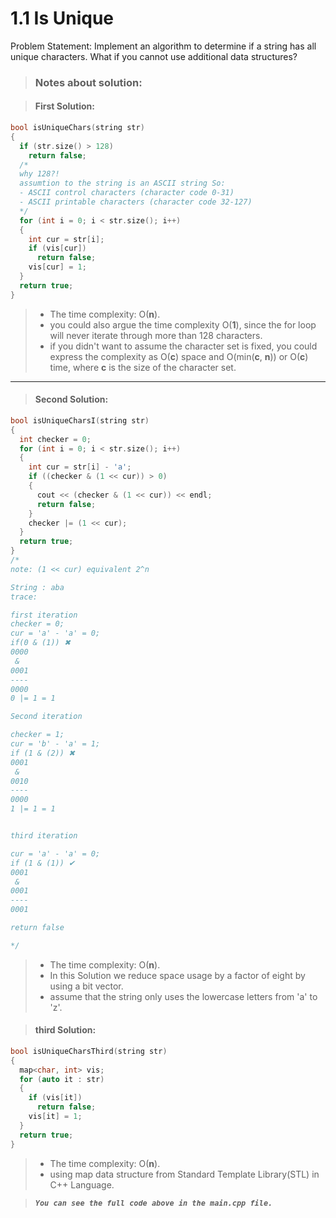 # 1.1 Is Unique

Problem Statement: Implement an algorithm to determine if a string has all unique characters. What if you cannot use additional data structures?

> ### **Notes about solution:**

> #### First Solution:

```c++
bool isUniqueChars(string str)
{
  if (str.size() > 128)
    return false;
  /*
  why 128?!
  assumtion to the string is an ASCII string So:
  - ASCII control characters (character code 0-31)
  - ASCII printable characters (character code 32-127)
  */
  for (int i = 0; i < str.size(); i++)
  {
    int cur = str[i];
    if (vis[cur])
      return false;
    vis[cur] = 1;
  }
  return true;
}
```

> - The time complexity: O(**n**).
> - you could also argue the time complexity O(**1**), since the for loop will never iterate through more than 128 characters.
> - if you didn't want to assume the character set is fixed, you could express the complexity as O(**c**) space and O(min(**c**, **n**)) or O(**c**) time, where **c** is the size of the character set.

---

> #### Second Solution:

```c++
bool isUniqueCharsI(string str)
{
  int checker = 0;
  for (int i = 0; i < str.size(); i++)
  {
    int cur = str[i] - 'a';
    if ((checker & (1 << cur)) > 0)
    {
      cout << (checker & (1 << cur)) << endl;
      return false;
    }
    checker |= (1 << cur);
  }
  return true;
}
/*
note: (1 << cur) equivalent 2^n

String : aba
trace:

first iteration
checker = 0;
cur = 'a' - 'a' = 0;
if(0 & (1)) ✖
0000
 &
0001
----
0000
0 |= 1 = 1

Second iteration

checker = 1;
cur = 'b' - 'a' = 1;
if (1 & (2)) ✖
0001
 &
0010
----
0000
1 |= 1 = 1


third iteration

cur = 'a' - 'a' = 0;
if (1 & (1)) ✔
0001
 &
0001
----
0001

return false

*/
```

> - The time complexity: O(**n**).
> - In this Solution we reduce space usage by a factor of eight by using a bit vector.
> - assume that the string only uses the lowercase letters from 'a' to 'z'.

> #### third Solution:

```c++
bool isUniqueCharsThird(string str)
{
  map<char, int> vis;
  for (auto it : str)
  {
    if (vis[it])
      return false;
    vis[it] = 1;
  }
  return true;
}
```

> - The time complexity: O(**n**).
> - using map data structure from Standard Template Library(STL) in C++ Language.

> **_`You can see the full code above in the main.cpp file.`_**
